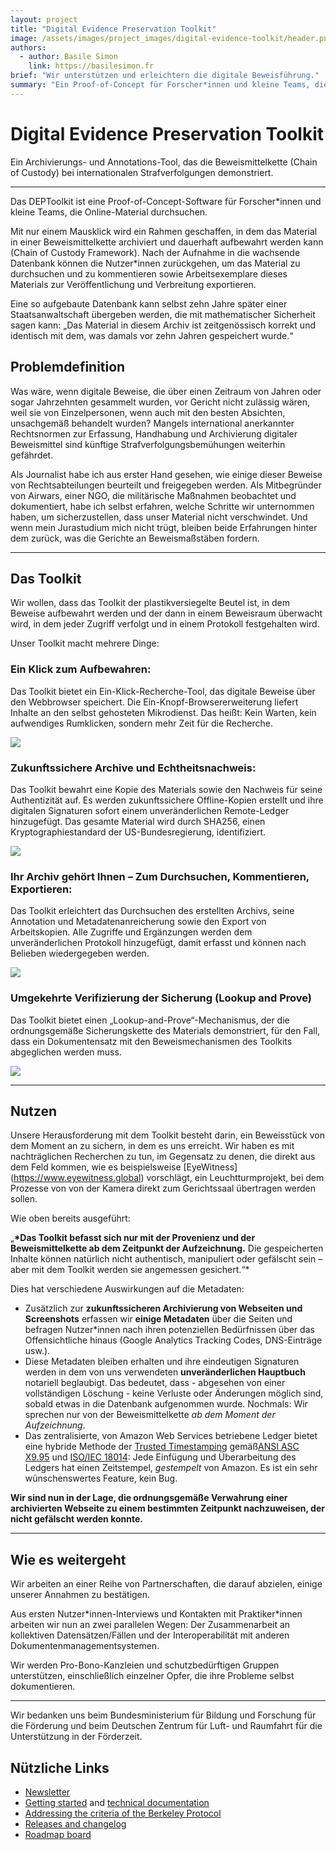 ```yaml
---
layout: project
title: "Digital Evidence Preservation Toolkit"
image: /assets/images/project_images/digital-evidence-toolkit/header.png
authors:
  - author: Basile Simon
    link: https://basilesimon.fr
brief: "Wir unterstützen und erleichtern die digitale Beweisführung."
summary: "Ein Proof-of-Concept für Forscher*innen und kleine Teams, die Online-Materialien durchsuchen."
---
```


# Digital Evidence Preservation Toolkit

Ein Archivierungs- und Annotations-Tool, das die Beweismittelkette (Chain of Custody) bei internationalen Strafverfolgungen demonstriert.

---

Das DEPToolkit ist eine Proof-of-Concept-Software für Forscher\*innen und kleine Teams, die Online-Material durchsuchen.

Mit nur einem Mausklick wird ein Rahmen geschaffen, in dem das Material in einer Beweismittelkette archiviert und dauerhaft aufbewahrt werden kann (Chain of Custody Framework). Nach der Aufnahme in die wachsende Datenbank können die Nutzer\*innen zurückgehen, um das Material zu durchsuchen und zu kommentieren sowie Arbeitsexemplare dieses Materials zur Veröffentlichung und Verbreitung exportieren.

Eine so aufgebaute Datenbank kann selbst zehn Jahre später einer Staatsanwaltschaft übergeben werden, die mit mathematischer Sicherheit sagen kann: „Das Material in diesem Archiv ist zeitgenössisch korrekt und identisch mit dem, was damals vor zehn Jahren gespeichert wurde.“

## Problemdefinition

Was wäre, wenn digitale Beweise, die über einen Zeitraum von Jahren oder sogar Jahrzehnten gesammelt wurden, vor Gericht nicht zulässig wären, weil sie von Einzelpersonen, wenn auch mit den besten Absichten, unsachgemäß behandelt wurden? Mangels international anerkannter Rechtsnormen zur Erfassung, Handhabung und Archivierung digitaler Beweismittel sind künftige Strafverfolgungsbemühungen weiterhin gefährdet.

Als Journalist habe ich aus erster Hand gesehen, wie einige dieser Beweise von Rechtsabteilungen beurteilt und freigegeben werden. Als Mitbegründer von Airwars, einer NGO, die militärische Maßnahmen beobachtet und dokumentiert, habe ich selbst erfahren, welche Schritte wir unternommen haben, um sicherzustellen, dass unser Material nicht verschwindet. Und wenn mein Jurastudium mich nicht trügt, bleiben beide Erfahrungen hinter dem zurück, was die Gerichte an Beweismaßstäben fordern.

---

## Das Toolkit

Wir wollen, dass das Toolkit der plastikversiegelte Beutel ist, in dem Beweise aufbewahrt werden und der dann in einem Beweisraum überwacht wird, in dem jeder Zugriff verfolgt und in einem Protokoll festgehalten wird.

Unser Toolkit macht mehrere Dinge:

### Ein Klick zum Aufbewahren:

Das Toolkit bietet ein Ein-Klick-Recherche-Tool, das digitale Beweise über den Webbrowser speichert. Die Ein-Knopf-Browsererweiterung liefert Inhalte an den selbst gehosteten Mikrodienst. Das heißt: Kein Warten, kein aufwendiges Rumklicken, sondern mehr Zeit für die Recherche.

![](/assets/images/project_images/digital-evidence-toolkit/1.png)

### Zukunftssichere Archive und Echtheitsnachweis:

Das Toolkit bewahrt eine Kopie des Materials sowie den Nachweis für seine Authentizität auf. Es werden zukunftssichere Offline-Kopien erstellt und ihre digitalen Signaturen sofort einem unveränderlichen Remote-Ledger hinzugefügt. Das gesamte Material wird durch SHA256, einen Kryptographiestandard der US-Bundesregierung, identifiziert.

![](/assets/images/project_images/digital-evidence-toolkit/2.png)

### Ihr Archiv gehört Ihnen – Zum Durchsuchen, Kommentieren, Exportieren:

Das Toolkit erleichtert das Durchsuchen des erstellten Archivs, seine Annotation und Metadatenanreicherung sowie den Export von Arbeitskopien. Alle Zugriffe und Ergänzungen werden dem unveränderlichen Protokoll hinzugefügt, damit erfasst und können nach Belieben wiedergegeben werden.

![](/assets/images/project_images/digital-evidence-toolkit/3.png)

### Umgekehrte Verifizierung der Sicherung (Lookup and Prove)

Das Toolkit bietet einen „Lookup-and-Prove“-Mechanismus, der die ordnungsgemäße Sicherungskette des Materials demonstriert, für den Fall, dass ein Dokumentensatz mit den Beweismechanismen des Toolkits abgeglichen werden muss.

![](/assets/images/project_images/digital-evidence-toolkit/4.png)

---

## Nutzen

Unsere Herausforderung mit dem Toolkit besteht darin, ein Beweisstück von dem Moment an zu sichern, in dem es uns erreicht. Wir haben es mit nachträglichen Recherchen zu tun, im Gegensatz zu denen, die direkt aus dem Feld kommen, wie es beispielsweise [EyeWitness] (https://www.eyewitness.global) vorschlägt, ein Leuchtturmprojekt, bei dem Prozesse von von der Kamera direkt zum Gerichtssaal übertragen werden sollen.

Wie oben bereits ausgeführt:

„**\*Das Toolkit befasst sich nur mit der Provenienz und der Beweismittelkette ab dem Zeitpunkt der Aufzeichnung.** Die gespeicherten Inhalte können natürlich nicht authentisch, manipuliert oder gefälscht sein – aber mit dem Toolkit werden sie angemessen gesichert.“\*

Dies hat verschiedene Auswirkungen auf die Metadaten:

- Zusätzlich zur **zukunftssicheren Archivierung von Webseiten und Screenshots** erfassen wir **einige Metadaten** über die Seiten und befragen Nutzer\*innen nach ihren potenziellen Bedürfnissen über das Offensichtliche hinaus (Google Analytics Tracking Codes, DNS-Einträge usw.).
- Diese Metadaten bleiben erhalten und ihre eindeutigen Signaturen werden in dem von uns verwendeten **unveränderlichen Hauptbuch** notariell beglaubigt. Das bedeutet, dass - abgesehen von einer vollständigen Löschung - keine Verluste oder Änderungen möglich sind, sobald etwas in die Datenbank aufgenommen wurde. Nochmals: Wir sprechen nur von der Beweismittelkette _ab dem Moment der Aufzeichnung_.
- Das zentralisierte, von Amazon Web Services betriebene Ledger bietet eine hybride Methode der [Trusted Timestamping](https://en.wikipedia.org/wiki/Trusted_timestamping) gemäß[ANSI ASC X9.95](https://en.wikipedia.org/wiki/ANSI_ASC_X9.95_Standard) und [ISO/IEC 18014](http://en.wikipedia.org/wiki/ISO/IEC_18014): Jede Einfügung und Überarbeitung des Ledgers hat einen Zeitstempel, _gestempelt_ von Amazon. Es ist ein sehr wünschenswertes Feature, kein Bug.

**Wir sind nun in der Lage, die ordnungsgemäße Verwahrung einer archivierten Webseite zu einem bestimmten Zeitpunkt nachzuweisen, der nicht gefälscht werden konnte.**

---

## Wie es weitergeht

Wir arbeiten an einer Reihe von Partnerschaften, die darauf abzielen, einige unserer Annahmen zu bestätigen.

Aus ersten Nutzer\*innen-Interviews und Kontakten mit Praktiker\*innen arbeiten wir nun an zwei parallelen Wegen: Der Zusammenarbeit an kollektiven Datensätzen/Fällen und der Interoperabilität mit anderen Dokumentenmanagementsystemen.

Wir werden Pro-Bono-Kanzleien und schutzbedürftigen Gruppen unterstützen, einschließlich einzelner Opfer, die ihre Probleme selbst dokumentieren.

---

Wir bedanken uns beim Bundesministerium für Bildung und Forschung für die Förderung und beim Deutschen Zentrum für Luft- und Raumfahrt für die Unterstützung in der Förderzeit.

## Nützliche Links

- [Newsletter](https://digitalevidencetoolkit.substack.com/)
- [Getting started](https://digitalevidencetoolkit.notion.site/Getting-started-15521f4125534f4aa758a2575c27ad5c) and [technical documentation](https://digitalevidencetoolkit.notion.site/Technical-Journal-01ad0720aebc4f9c9a8036da0fd7426b)
- [Addressing the criteria of the Berkeley Protocol](https://digitalevidencetoolkit.notion.site/Back-to-Berkeley-c06f02ededfa41dc8605689d018ca3a4)
- [Releases and changelog](https://github.com/digitalevidencetoolkit/deptoolkit/releases)
- [Roadmap board](https://github.com/orgs/digitalevidencetoolkit/projects/3)
